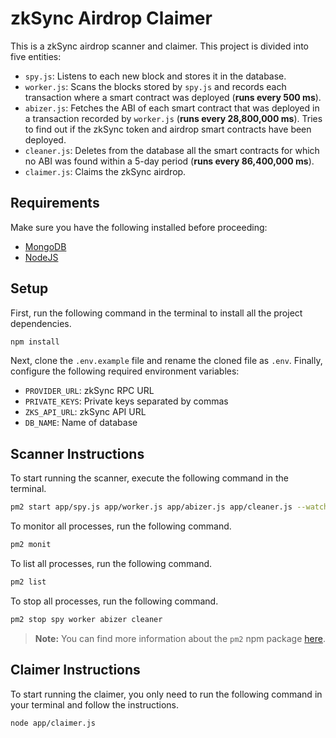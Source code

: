 # zkSync Airdrop Claimer

This is a zkSync airdrop scanner and claimer. This project is divided into five entities:

- `spy.js`: Listens to each new block and stores it in the database.
- `worker.js`: Scans the blocks stored by `spy.js` and records each transaction where a smart contract was deployed (**runs every 500 ms**).
- `abizer.js`: Fetches the ABI of each smart contract that was deployed in a transaction recorded by `worker.js` (**runs every 28,800,000 ms**). Tries to find out if the zkSync token and airdrop smart contracts have been deployed.
- `cleaner.js`: Deletes from the database all the smart contracts for which no ABI was found within a 5-day period (**runs every 86,400,000 ms**).
- `claimer.js`: Claims the zkSync airdrop.

## Requirements

Make sure you have the following installed before proceeding:

- [MongoDB](https://www.mongodb.com/try/download/community)
- [NodeJS](https://nodejs.org/en/download/)

## Setup

First, run the following command in the terminal to install all the project dependencies.

```zsh
npm install
```

Next, clone the `.env.example` file and rename the cloned file as `.env`. Finally, configure the following required environment variables:

- `PROVIDER_URL`: zkSync RPC URL
- `PRIVATE_KEYS`: Private keys separated by commas
- `ZKS_API_URL`: zkSync API URL
- `DB_NAME`: Name of database

## Scanner Instructions

To start running the scanner, execute the following command in the terminal.

```zsh
pm2 start app/spy.js app/worker.js app/abizer.js app/cleaner.js --watch app/
```

To monitor all processes, run the following command.

```zsh
pm2 monit
```

To list all processes, run the following command.

```zsh
pm2 list
```

To stop all processes, run the following command.

```zsh
pm2 stop spy worker abizer cleaner
```

> **Note:** You can find more information about the `pm2` npm package [here](https://pm2.keymetrics.io/docs/usage/quick-start/).

## Claimer Instructions

To start running the claimer, you only need to run the following command in your terminal and follow the instructions.

```zsh
node app/claimer.js
```
